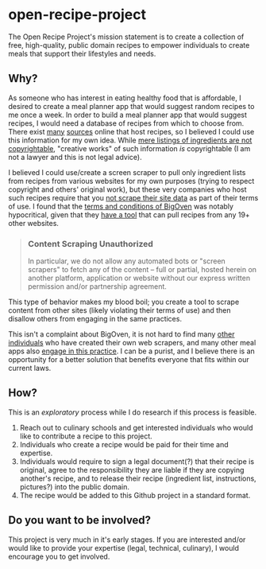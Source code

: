 # open-recipe-project
The Open Recipe Project's mission statement is to create a collection of free, high-quality, public domain recipes to empower individuals to create meals that support their lifestyles and needs.

## Why?
As someone who has interest in eating healthy food that is affordable, I desired to create a meal planner app that would suggest random recipes to me once a week. In order to build a meal planner app that would suggest recipes, I would need a database of recipes from which to choose from. There exist [many](https://www.allrecipes.com) [sources](https://www.bigoven.com) online that host recipes, so I believed I could use this information for my own idea. While [mere listings of ingredients are not copyrightable](https://www.copyright.gov/circs/circ33.pdf), "creative works" of such information _is_ copyrightable (I am not a lawyer and this is not legal advice). 

I believed I could use/create a screen scraper to pull only ingredient lists from recipes from various websites for my own purposes (trying to respect copyright and others' original work), but these very companies who host such recipes require that you [not scrape their site data](https://www.dotdashmeredith.com/terms-of-use) as part of their terms of use. I found that the [terms and conditions of BigOven](https://www.bigoven.com/site/terms) was notably hypocritical, given that they [have a tool](https://www.bigoven.com/clipper) that can pull recipes from any 19+ other websites.

> ### Content Scraping Unauthorized
> In particular, we do not allow any automated bots or "screen scrapers" to fetch any of the content – full or partial, hosted herein on another platform, application or website without our express written permission and/or partnership agreement. 

This type of behavior makes my blood boil; you create a tool to scrape content from other sites (likely violating their terms of use) and then disallow others from engaging in the same practices.

This isn't a complaint about BigOven, it is not hard to find many [other individuals](https://www.benawad.com/scraping-recipe-websites/) who have created their own web scrapers, and many other meal apps also [engage in this practice](https://www.paprikaapp.com/help/android/#clippingrecipesonline). I can be a purist, and I believe there is an opportunity for a better solution that benefits everyone that fits within our current laws.

## How?
This is an _exploratory_ process while I do research if this process is feasible. 

1. Reach out to culinary schools and get interested individuals who would like to contribute a recipe to this project.
2. Individuals who create a recipe would be paid for their time and expertise.
3. Individuals would require to sign a legal document(?) that their recipe is original, agree to the responsibility they are liable if they are copying another's recipe, and to release their recipe (ingredient list, instructions, pictures?) into the public domain.
4. The recipe would be added to this Github project in a standard format.

## Do you want to be involved?
This project is very much in it's early stages. If you are interested and/or would like to provide your expertise (legal, technical, culinary), I would encourage you to get involved.
